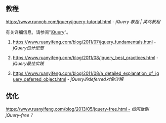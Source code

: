 ## 教程

https://www.runoob.com/jquery/jquery-tutorial.html - *jQuery 教程 | 菜鸟教程*

有关详细信息，请参阅“[jQuery](开发框架/README.md#jqueryjs)”。

1. https://www.ruanyifeng.com/blog/2011/07/jquery_fundamentals.html - *jQuery设计思想*

2. https://www.ruanyifeng.com/blog/2011/08/jquery_best_practices.html - *jQuery最佳实践*

3. https://www.ruanyifeng.com/blog/2011/08/a_detailed_explanation_of_jquery_deferred_object.html - *jQuery的deferred对象详解*

## 优化

https://www.ruanyifeng.com/blog/2013/05/jquery-free.html - *如何做到 jQuery-free？*

